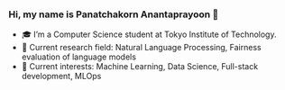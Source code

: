 ### Hi, my name is Panatchakorn Anantaprayoon 👋
- 🎓 I’m a Computer Science student at Tokyo Institute of Technology.
- 🔭 Current research field: Natural Language Processing, Fairness evaluation of language models
- 👀 Current interests: Machine Learning, Data Science, Full-stack development, MLOps


<!--
**panatchakorn-a/panatchakorn-a** is a ✨ _special_ ✨ repository because its `README.md` (this file) appears on your GitHub profile.

Here are some ideas to get you started:

- 🔭 I’m currently working on ...
- 🌱 I’m currently learning ...
- 💬 Ask me about ...
- 📫 How to reach me: ...
- 😄 Pronouns: ...
- ⚡ Fun fact: ...
-->
